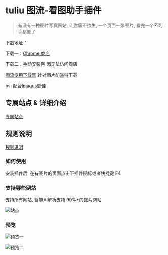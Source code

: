 # tuliu 图流-看图助手插件

> 有没有一种图片写真网站, 让你痛不欲生, 一个页面一张图片, 看完一个系列手都废了


下载地址：

下载一：[Chrome 商店](https://chrome.google.com/webstore/detail/图流-看图助手/gpcdnjdgomhddecjpknmfodkpkgibajh)

下载二：[手动安装包](https://github.com/bluebabes/tuliu/releases) 因无法访问商店

[图流专用下载器](https://github.com/bluebabes/tuliu/releases/tag/v1.4.20) 针对图片防盗链下载


ps: 配合[Imagus](https://chrome.google.com/webstore/detail/imagus/immpkjjlgappgfkkfieppnmlhakdmaab)更佳


## 专属站点 & 详细介绍
[专属站点](https://github.com/bluebabes/tuliu/wiki/%E7%AB%99%E7%82%B9)


## 规则说明

[规则说明](https://github.com/bluebabes/tuliu/wiki)

### 如何使用
安装插件后, 在有图片的页面点击下插件图标或者快捷键 F4

### 支持哪些网站
支持所有网站, 智能AI解析支持 90%+的图片网站

![站点](https://cdn.jsdelivr.net/gh/zvazlbox/stunning-telegram@dev/aacc/img/byu15wcucyryy.jpg)

### 预览

![预览一](https://cdn.jsdelivr.net/gh/zvazlbox/stunning-telegram@dev/aacc/img/byu15fu3wyryy.png)

![预览二](https://cdn.jsdelivr.net/gh/zvazlbox/stunning-telegram@dev/aacc/img/byu15x7ycyryy.jpg)



